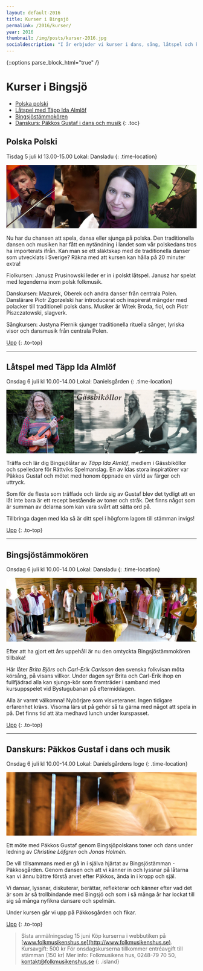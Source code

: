 ```yaml
---
layout: default-2016
title: Kurser i Bingsjö
permalink: /2016/kurser/
year: 2016
thumbnail: /img/posts/kurser-2016.jpg
socialdescription: "I år erbjuder vi kurser i dans, sång, låtspel och körsång. Läs om kurserna och anmäl dig senast 15 juni."
---
```

{::options parse_block_html="true" /}
<div class="glacier">

# Kurser i Bingsjö

- [Polska polski](#polska-polski)
- [Låtspel med Täpp Ida Almlöf](#ltspel-med-tpp-ida-almlf)
- [Bingsjöstämmokören](#bingsjstmmokren)
- [Danskurs: Päkkos Gustaf i dans och musik](#danskurs-pkkos-gustaf-i-dans-och-musik)
{: .toc}


## Polska Polski

Tisdag 5 juli kl 13.00-15.00
Lokal: Dansladu
{: .time-location}

![](/img/page/polskapolski_2016.jpg)

Nu har du chansen att spela, dansa eller sjunga på polska. Den traditionella dansen och musiken har fått en nytändning i landet som vår polskedans tros ha importerats ifrån. Kan man se ett släkt­skap med de traditionella danser som utvecklats i Sverige? Räkna med att kursen kan hålla på 20 minuter extra!

Fiolkursen: Janusz Prusinowski leder er in i polskt låtspel. Janusz har spelat med legenderna inom polsk folkmusik.

Danskursen: Mazurek, Oberek och andra danser från centrala Polen. Danslärare Piotr Zgorzelski har introducerat och inspirerat mängder med polacker till traditionell polsk dans. Musiker är Witek Broda, fiol, och Piotr Piszczatowski, slagverk.

Sångkursen: Justyna Piernik sjunger traditio­nella rituella sånger, lyriska visor och dansmusik från centrala Polen.

[Upp](#kurser-i-bingsj)
{: .to-top}

----

## Låtspel med Täpp Ida Almlöf

Onsdag 6 juli kl 10.00-14.00
Lokal: Danielsgården
{: .time-location}

![](/img/page/ida_gassbi.jpg)

Träffa och lär dig Bingsjölåtar av _Täpp Ida Almlöf_, medlem i Gässbikôl­lor och spelledare för Rättviks Spelmanslag. En av Idas stora inspiratörer var Päkkos Gustaf och mötet med honom öpp­nade en värld av färger och uttryck.

Som för de flesta som träffade och lärde sig av Gustaf blev det tydligt att en låt inte bara är ett recept bestående av toner och stråk. Det finns något som är summan av delarna som kan vara svårt att sätta ord på.

Tillbringa dagen med Ida så är ditt spel i högform lagom till stämman invigs!

[Upp](#kurser-i-bingsj)
{: .to-top}

----

## Bingsjöstämmokören

Onsdag 6 juli kl 10.00-14.00
Lokal: Dansladu
{: .time-location}

![](/img/page/bingsjokoren_2010.jpg)

Efter att ha gjort ett års uppehåll är nu den omtyckta Bingsjöstämmokören tillbaka!

Här låter _Brita Björs_ och _Carl-Erik Carlsson_ den svenska folkvisan möta körsång, på visans villkor. Under dagen syr Brita och Carl-­Erik ihop en fullfjädrad alla­ kan­ sjunga­-kör som framträder i samband med kursuppspelet vid Bystugubanan på eftermid­dagen.

Alla är varmt välkomna! Nybörjare som visveteraner. Ingen tidigare erfarenhet krävs. Visorna lärs ut på gehör så ta gärna med något att spela in på. Det finns tid att äta medhavd lunch under kurspasset.

[Upp](#kurser-i-bingsj)
{: .to-top}

----

## Danskurs: Päkkos Gustaf i dans och musik

Onsdag 6 juli kl 10.00-14.00
Lokal: Danielsgårdens loge
{: .time-location}

![](/img/page/danskurs_2016.jpg)

Ett möte med Päkkos Gustaf genom Bingsjöpolskans toner och dans under ledning av _Christine Löfgren_ och _Jonas Holmén_.

De vill tillsammans med er gå in i själva hjärtat av Bingsjöstämman - Päkkosgården. Genom dansen och att vi känner in och lyssnar på låtarna kan vi ännu bättre förstå arvet efter Päkkos, ända in i kropp och själ.

Vi dansar, lyssnar, diskuterar, berättar, reflekterar och känner efter vad det är som är så trollbindande med Bingsjö och som i så många år har lockat till sig så många nyfikna dansare och spelmän.

Under kursen går vi upp på Päkkosgården och fikar.


[Upp](#kurser-i-bingsj)
{: .to-top}

>Sista anmälningsdag 15 juni
>Köp kurserna i webbutiken på [www.folkmusikenshus.se](http://www.folkmusikenshus.se).
>Kursavgift: 500 kr
>För onsdagskurserna tillkommer entréavgift till stämman (150 kr)
>Mer info: Folkmusikens hus, 0248-79 70 50, [kontakt@folkmusikenshus.se](mailto:kontakt@folkmusikenshus.se)
{: .island}

</div>
